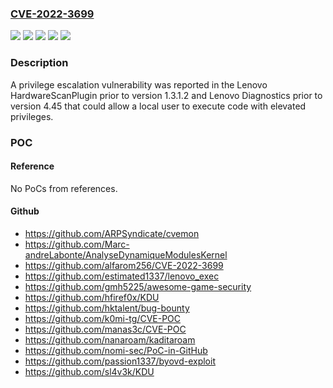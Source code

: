 ### [CVE-2022-3699](https://cve.mitre.org/cgi-bin/cvename.cgi?name=CVE-2022-3699)
![](https://img.shields.io/static/v1?label=Product&message=Diagnostics&color=blue)
![](https://img.shields.io/static/v1?label=Product&message=HardwareScanPlugin%20&color=blue)
![](https://img.shields.io/static/v1?label=Version&message=%20%3C%201.3.1.2%20&color=brighgreen)
![](https://img.shields.io/static/v1?label=Version&message=%20%3C%204.45%20&color=brighgreen)
![](https://img.shields.io/static/v1?label=Vulnerability&message=CWE-787%20Out-of-bounds%20Write&color=brighgreen)

### Description

A privilege escalation vulnerability was reported in the Lenovo HardwareScanPlugin prior to version 1.3.1.2 and Lenovo Diagnostics prior to version 4.45 that could allow a local user to execute code with elevated privileges.

### POC

#### Reference
No PoCs from references.

#### Github
- https://github.com/ARPSyndicate/cvemon
- https://github.com/Marc-andreLabonte/AnalyseDynamiqueModulesKernel
- https://github.com/alfarom256/CVE-2022-3699
- https://github.com/estimated1337/lenovo_exec
- https://github.com/gmh5225/awesome-game-security
- https://github.com/hfiref0x/KDU
- https://github.com/hktalent/bug-bounty
- https://github.com/k0mi-tg/CVE-POC
- https://github.com/manas3c/CVE-POC
- https://github.com/nanaroam/kaditaroam
- https://github.com/nomi-sec/PoC-in-GitHub
- https://github.com/passion1337/byovd-exploit
- https://github.com/sl4v3k/KDU


